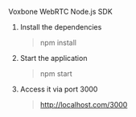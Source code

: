Voxbone WebRTC Node.js SDK

1. Install the dependencies

    >npm install
    
2. Start the application

    >npm start

3. Access it via port 3000

    >http://localhost.com/3000
